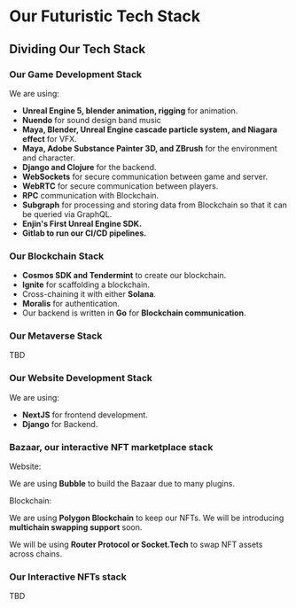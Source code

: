 # Our Futuristic Tech Stack

## Dividing Our Tech Stack

### Our Game Development Stack

We are using:

* **Unreal Engine 5, blender animation, rigging** for animation.
* **Nuendo** for sound design band music
* **Maya, Blender, Unreal Engine cascade particle system, and Niagara effect** for VFX.
* **Maya, Adobe Substance Painter 3D, and ZBrush** for the environment and character.
* **Django and Clojure** for the backend.
* **WebSockets** for secure communication between game and server.
* **WebRTC** for secure communication between players.
* **RPC** communication with Blockchain.
* **Subgraph** for processing and storing data from Blockchain so that it can be queried via GraphQL.
* **Enjin's First Unreal Engine SDK.**
* **Gitlab to run our CI/CD pipelines.**

### Our Blockchain Stack

* **Cosmos SDK and Tendermint** to create our blockchain.
* **Ignite** for scaffolding a blockchain.
* Cross-chaining it with either **Solana**.
* **Moralis** for authentication.
* Our backend is written in **Go** for **Blockchain communication**.

### Our Metaverse Stack

TBD

### Our Website Development Stack

We are using:

* **NextJS** for frontend development.
* **Django** for Backend.

### Bazaar, our interactive NFT marketplace stack

Website:

We are using **Bubble** to build the Bazaar due to many plugins.

Blockchain:

We are using **Polygon Blockchain** to keep our NFTs. We will be introducing **multichain swapping support** soon.

We will be using **Router Protocol or Socket.Tech** to swap NFT assets across chains.

### Our Interactive NFTs stack

TBD
